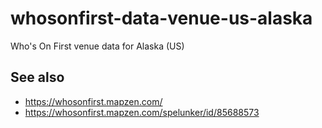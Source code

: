 # whosonfirst-data-venue-us-alaska

Who's On First venue data for Alaska (US)

## See also

* https://whosonfirst.mapzen.com/
* https://whosonfirst.mapzen.com/spelunker/id/85688573

